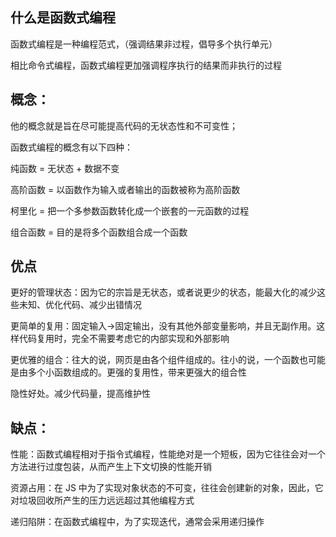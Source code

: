 ## 什么是函数式编程

函数式编程是一种编程范式，（强调结果非过程，倡导多个执行单元）

相比命令式编程，函数式编程更加强调程序执行的结果而非执行的过程

## 概念：
他的概念就是旨在尽可能提高代码的无状态性和不可变性；

函数式编程的概念有以下四种：

纯函数 = 无状态 + 数据不变

高阶函数 = 以函数作为输入或者输出的函数被称为高阶函数

柯里化 = 把一个多参数函数转化成一个嵌套的一元函数的过程

组合函数 = 目的是将多个函数组合成一个函数

## 优点

更好的管理状态：因为它的宗旨是无状态，或者说更少的状态，能最大化的减少这些未知、优化代码、减少出错情况

更简单的复用：固定输入->固定输出，没有其他外部变量影响，并且无副作用。这样代码复用时，完全不需要考虑它的内部实现和外部影响

更优雅的组合：往大的说，网页是由各个组件组成的。往小的说，一个函数也可能是由多个小函数组成的。更强的复用性，带来更强大的组合性

隐性好处。减少代码量，提高维护性

## 缺点：

性能：函数式编程相对于指令式编程，性能绝对是一个短板，因为它往往会对一个方法进行过度包装，从而产生上下文切换的性能开销

资源占用：在 JS 中为了实现对象状态的不可变，往往会创建新的对象，因此，它对垃圾回收所产生的压力远远超过其他编程方式

递归陷阱：在函数式编程中，为了实现迭代，通常会采用递归操作
